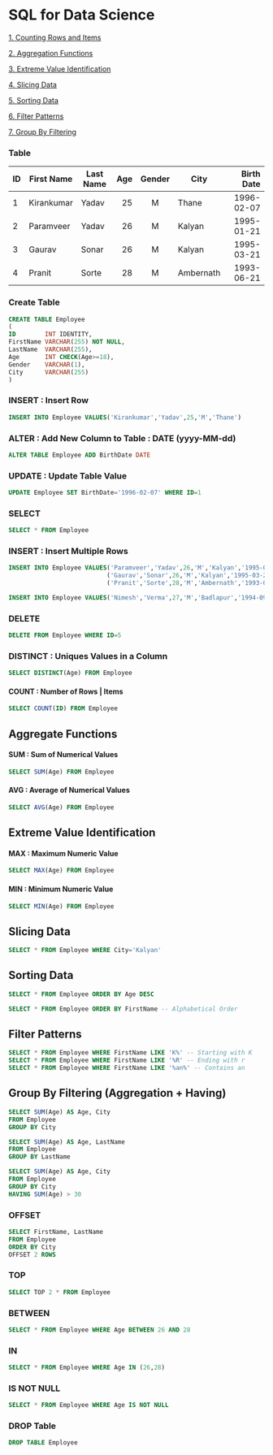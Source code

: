# SQL for Data Science
<a href='#count'>1. Counting Rows and Items</a>

<a href='#agg'>2. Aggregation Functions</a>

<a href='#ext'>3. Extreme Value Identification</a>

<a href='#slice'>4. Slicing Data</a>

<a href='#sort'>5. Sorting Data</a>

<a href='#filter'>6. Filter Patterns</a>

<a href='#group'>7. Group By Filtering</a>

### Table
| ID | First Name | Last Name | Age | Gender | City | Birth Date | 
| --- | --- | --- | ---: | :---: | --- | ---: |
| 1 | Kirankumar | Yadav | 25 | M | Thane | 1996-02-07 |
| 2 | Paramveer | Yadav | 26 | M | Kalyan | 1995-01-21 |
| 3 | Gaurav | Sonar | 26 | M | Kalyan | 1995-03-21 |
| 4 | Pranit | Sorte | 28 | M | Ambernath | 1993-06-21 |

### Create Table
``` SQL
CREATE TABLE Employee
(
ID        INT IDENTITY,
FirstName VARCHAR(255) NOT NULL,
LastName  VARCHAR(255),
Age       INT CHECK(Age>=18),
Gender    VARCHAR(1),
City      VARCHAR(255) 
)
```

### INSERT : Insert Row
``` SQL
INSERT INTO Employee VALUES('Kirankumar','Yadav',25,'M','Thane')
```

### ALTER : Add New Column to Table : DATE (yyyy-MM-dd)
``` SQL
ALTER TABLE Employee ADD BirthDate DATE 
```

### UPDATE : Update Table Value
``` SQL
UPDATE Employee SET BirthDate='1996-02-07' WHERE ID=1
```

### SELECT
``` SQL
SELECT * FROM Employee 
```

### INSERT : Insert Multiple Rows
``` SQL
INSERT INTO Employee VALUES('Paramveer','Yadav',26,'M','Kalyan','1995-01-21'),
                           ('Gaurav','Sonar',26,'M','Kalyan','1995-03-21'),
                           ('Pranit','Sorte',28,'M','Ambernath','1993-06-21')
```

``` SQL
INSERT INTO Employee VALUES('Nimesh','Verma',27,'M','Badlapur','1994-09-21')
```

### DELETE
``` SQL
DELETE FROM Employee WHERE ID=5
```
                      
### DISTINCT : Uniques Values in a Column
``` SQL
SELECT DISTINCT(Age) FROM Employee
```
<h4 name='count'> COUNT : Number of Rows | Items </h2>

``` SQL
SELECT COUNT(ID) FROM Employee
```

<h2 name='agg'> Aggregate Functions </h2>

#### SUM : Sum of Numerical Values
``` SQL
SELECT SUM(Age) FROM Employee
```

#### AVG : Average of Numerical Values
``` SQL
SELECT AVG(Age) FROM Employee
```
<h2 name='ext'> Extreme Value Identification </h2>

#### MAX : Maximum Numeric Value
``` SQL
SELECT MAX(Age) FROM Employee
```

#### MIN : Minimum Numeric Value
``` SQL
SELECT MIN(Age) FROM Employee
```

<h2 name='slice'> Slicing Data </h2>

``` SQL
SELECT * FROM Employee WHERE City='Kalyan'
```

<h2 name='sort'> Sorting Data </h2>

``` SQL
SELECT * FROM Employee ORDER BY Age DESC

SELECT * FROM Employee ORDER BY FirstName -- Alphabetical Order
```

<h2 name='filter'> Filter Patterns </h2>

``` SQL
SELECT * FROM Employee WHERE FirstName LIKE 'K%' -- Starting with K
SELECT * FROM Employee WHERE FirstName LIKE '%R' -- Ending with r
SELECT * FROM Employee WHERE FirstName LIKE '%an%' -- Contains an
```

<h2 name='group'> Group By Filtering (Aggregation + Having) </h2>

``` SQL
SELECT SUM(Age) AS Age, City 
FROM Employee 
GROUP BY City

SELECT SUM(Age) AS Age, LastName 
FROM Employee 
GROUP BY LastName
```

``` SQL
SELECT SUM(Age) AS Age, City 
FROM Employee 
GROUP BY City 
HAVING SUM(Age) > 30
```

### OFFSET
``` SQL
SELECT FirstName, LastName
FROM Employee
ORDER BY City
OFFSET 2 ROWS
```

### TOP 
``` SQL
SELECT TOP 2 * FROM Employee
```

### BETWEEN
``` SQL
SELECT * FROM Employee WHERE Age BETWEEN 26 AND 28
```

### IN
``` SQL
SELECT * FROM Employee WHERE Age IN (26,28)
```

### IS NOT NULL
``` SQL
SELECT * FROM Employee WHERE Age IS NOT NULL
```

### DROP Table
```SQL
DROP TABLE Employee
```
